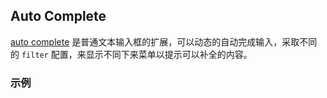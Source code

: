 ## Auto Complete

[auto complete](https://www.google.com/design/spec/components/text-fields.html#text-fields-auto-complete-text-field) 是普通文本输入框的扩展，可以动态的自动完成输入，采取不同的 `filter` 配置，来显示不同下来菜单以提示可以补全的内容。

### 示例
